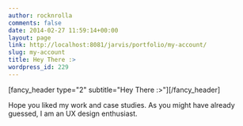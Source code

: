 ```yaml
---
author: rocknrolla
comments: false
date: 2014-02-27 11:59:14+00:00
layout: page
link: http://localhost:8081/jarvis/portfolio/my-account/
slug: my-account
title: Hey There :>
wordpress_id: 229
---
```


[fancy_header type="2" subtitle="Hey There :>"][/fancy_header]

Hope you liked my work and case studies. As you might have already guessed, I am an UX design enthusiast.
